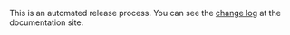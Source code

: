 This is an automated release process. You can see the [change log](https://datengaertnerei.github.io/test-data-service/changelog.html) at the documentation site.